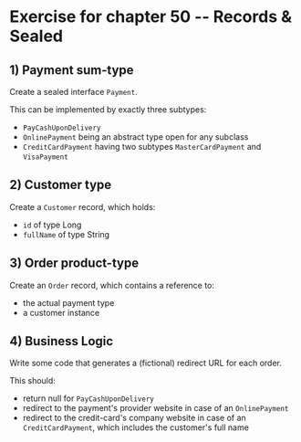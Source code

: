 # Exercise for chapter 50 -- Records & Sealed

## 1) Payment sum-type

Create a sealed interface `Payment`.

This can be implemented by exactly three subtypes:

* `PayCashUponDelivery`
* `OnlinePayment` being an abstract type open for any subclass
* `CreditCardPayment` having two subtypes `MasterCardPayment` and `VisaPayment`

## 2) Customer type

Create a `Customer` record, which holds:

* `id` of type Long
* `fullName` of type String

## 3) Order product-type

Create an `Order` record, which contains a reference to:

* the actual payment type
* a customer instance

## 4) Business Logic

Write some code that generates a (fictional) redirect URL for each order.

This should:

* return null for `PayCashUponDelivery`
* redirect to the payment's provider website in case of an `OnlinePayment`
* redirect to the credit-card's company website in case of an `CreditCardPayment`, which includes
  the customer's full name
